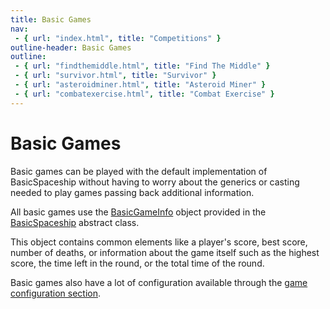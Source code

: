 ```yaml
---
title: Basic Games
nav:
 - { url: "index.html", title: "Competitions" }
outline-header: Basic Games
outline:
 - { url: "findthemiddle.html", title: "Find The Middle" }
 - { url: "survivor.html", title: "Survivor" }
 - { url: "asteroidminer.html", title: "Asteroid Miner" }
 - { url: "combatexercise.html", title: "Combat Exercise" }
---
```


Basic Games
============
Basic games can be played with the default implementation of BasicSpaceship without having to worry about the generics or casting needed to play games passing back additional information.

All basic games use the [BasicGameInfo](http://mikeware.github.io/SpaceBattleArena/client/java_doc/ihs/apcs/spacebattle/BasicGameInfo.html) object provided in the [BasicSpaceship](http://mikeware.github.io/SpaceBattleArena/client/java_doc/ihs/apcs/spacebattle/BasicSpaceship.html) abstract class.  

This object contains common elements like a player's score, best score, number of deaths, or information about the game itself such as the highest score, the time left in the round, or the total time of the round.

Basic games also have a lot of configuration available through the [game configuration section](../server/config.html#game).
